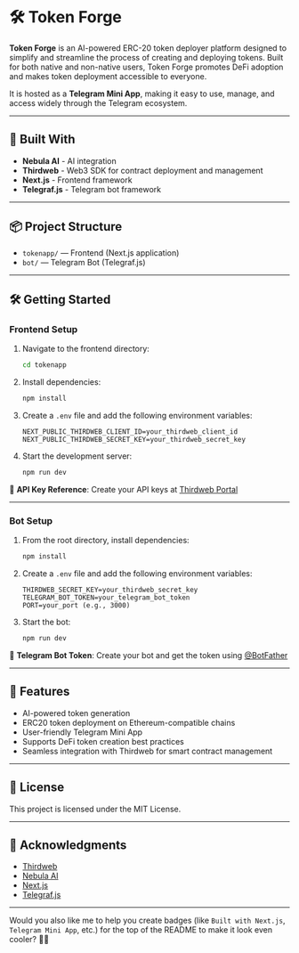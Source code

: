 
# 🛠️ Token Forge

**Token Forge** is an AI-powered ERC-20 token deployer platform designed to simplify and streamline the process of creating and deploying tokens. Built for both native and non-native users, Token Forge promotes DeFi adoption and makes token deployment accessible to everyone.

It is hosted as a **Telegram Mini App**, making it easy to use, manage, and access widely through the Telegram ecosystem.

---

## 🚀 Built With

- **Nebula AI** - AI integration
- **Thirdweb** - Web3 SDK for contract deployment and management
- **Next.js** - Frontend framework
- **Telegraf.js** - Telegram bot framework

---

## 📦 Project Structure

- `tokenapp/` — Frontend (Next.js application)
- `bot/` — Telegram Bot (Telegraf.js)

---

## 🛠️ Getting Started

### Frontend Setup

1. Navigate to the frontend directory:

   ```bash
   cd tokenapp
   ```

2. Install dependencies:

   ```bash
   npm install
   ```

3. Create a `.env` file and add the following environment variables:

   ```plaintext
   NEXT_PUBLIC_THIRDWEB_CLIENT_ID=your_thirdweb_client_id
   NEXT_PUBLIC_THIRDWEB_SECRET_KEY=your_thirdweb_secret_key
   ```

4. Start the development server:

   ```bash
   npm run dev
   ```

🔗 **API Key Reference**:
Create your API keys at [Thirdweb Portal](https://portal.thirdweb.com/account/api-keys/create)

---

### Bot Setup

1. From the root directory, install dependencies:

   ```bash
   npm install
   ```

2. Create a `.env` file and add the following environment variables:

   ```plaintext
   THIRDWEB_SECRET_KEY=your_thirdweb_secret_key
   TELEGRAM_BOT_TOKEN=your_telegram_bot_token
   PORT=your_port (e.g., 3000)
   ```

3. Start the bot:

   ```bash
   npm run dev
   ```

🔗 **Telegram Bot Token**:
Create your bot and get the token using [@BotFather](https://t.me/botfather)

---

## 🌟 Features

- AI-powered token generation
- ERC20 token deployment on Ethereum-compatible chains
- User-friendly Telegram Mini App
- Supports DeFi token creation best practices
- Seamless integration with Thirdweb for smart contract management

---

## 📄 License

This project is licensed under the MIT License.

---

## 🙌 Acknowledgments

- [Thirdweb](https://thirdweb.com/)
- [Nebula AI](#)
- [Next.js](https://nextjs.org/)
- [Telegraf.js](https://telegraf.js.org/)

---

Would you also like me to help you create badges (like `Built with Next.js`, `Telegram Mini App`, etc.) for the top of the README to make it look even cooler? 🚀🎨
